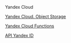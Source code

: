 Yandex Cloud

[Yandex Cloud. Object Storage](013-Yandex-Cloud_Object-Storage)

[Yandex Cloud Functions](014-Yandex-Cloud-Functions)

[API Yandex ID](015-Yandex-ID)

